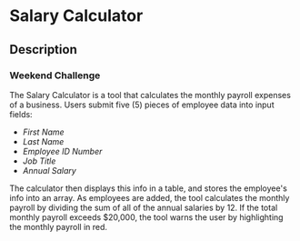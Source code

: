 # **Salary Calculator**

## **Description**

### Weekend Challenge

The Salary Calculator is a tool that calculates the monthly payroll expenses of a business. Users submit 
five (5) pieces of employee data into input fields: 
- *First Name*
- *Last Name*
- *Employee ID Number*
- *Job Title*
- *Annual Salary* 

The calculator then displays this info in a table, and stores the employee's info into an array. As 
employees are added, the tool calculates the monthly payroll by dividing the sum of all of the annual 
salaries by 12. If the total monthly payroll exceeds $20,000, the tool warns the user by highlighting the 
monthly payroll in red. 




